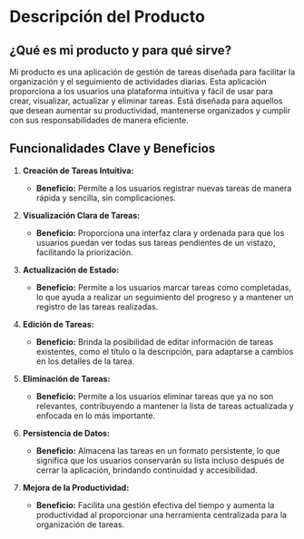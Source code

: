# Descripción del Producto

## ¿Qué es mi producto y para qué sirve?

Mi producto es una aplicación de gestión de tareas diseñada para facilitar la organización y el seguimiento de actividades diarias. Esta aplicación proporciona a los usuarios una plataforma intuitiva y fácil de usar para crear, visualizar, actualizar y eliminar tareas. Está diseñada para aquellos que desean aumentar su productividad, mantenerse organizados y cumplir con sus responsabilidades de manera eficiente.

## Funcionalidades Clave y Beneficios

1. **Creación de Tareas Intuitiva:**
   - **Beneficio:** Permite a los usuarios registrar nuevas tareas de manera rápida y sencilla, sin complicaciones.

2. **Visualización Clara de Tareas:**
   - **Beneficio:** Proporciona una interfaz clara y ordenada para que los usuarios puedan ver todas sus tareas pendientes de un vistazo, facilitando la priorización.

3. **Actualización de Estado:**
   - **Beneficio:** Permite a los usuarios marcar tareas como completadas, lo que ayuda a realizar un seguimiento del progreso y a mantener un registro de las tareas realizadas.

4. **Edición de Tareas:**
   - **Beneficio:** Brinda la posibilidad de editar información de tareas existentes, como el título o la descripción, para adaptarse a cambios en los detalles de la tarea.

5. **Eliminación de Tareas:**
   - **Beneficio:** Permite a los usuarios eliminar tareas que ya no son relevantes, contribuyendo a mantener la lista de tareas actualizada y enfocada en lo más importante.

6. **Persistencia de Datos:**
   - **Beneficio:** Almacena las tareas en un formato persistente, lo que significa que los usuarios conservarán su lista incluso después de cerrar la aplicación, brindando continuidad y accesibilidad.

7. **Mejora de la Productividad:**
   - **Beneficio:** Facilita una gestión efectiva del tiempo y aumenta la productividad al proporcionar una herramienta centralizada para la organización de tareas.
